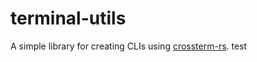 # terminal-utils
A simple library for creating CLIs using [crossterm-rs](https://github.com/crossterm-rs/crossterm).
test
